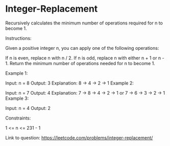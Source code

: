 # Integer-Replacement
Recursively calculates the minimum number of operations required for n to become 1.


Instructions:

Given a positive integer n, you can apply one of the following operations:

If n is even, replace n with n / 2.
If n is odd, replace n with either n + 1 or n - 1.
Return the minimum number of operations needed for n to become 1.

 

Example 1:

Input: n = 8
Output: 3
Explanation: 8 -> 4 -> 2 -> 1
Example 2:

Input: n = 7
Output: 4
Explanation: 7 -> 8 -> 4 -> 2 -> 1
or 7 -> 6 -> 3 -> 2 -> 1
Example 3:

Input: n = 4
Output: 2
 

Constraints:

1 <= n <= 231 - 1


Link to question: https://leetcode.com/problems/integer-replacement/
